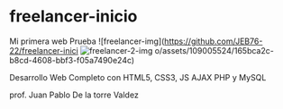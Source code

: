 # freelancer-inicio
Mi primera web Prueba
![freelancer-img](https://github.com/JEB76-22/freelancer-inici
![freelancer-2-img](https://github.com/JEB76-22/freelancer-inicio/assets/109005524/550267db-bd71-4d52-bfdc-b2a4a468efcf)
o/assets/109005524/165bca2c-b8cd-4608-bbf3-f05a7490e24c)

Desarrollo Web Completo con HTML5, CSS3, JS AJAX PHP y MySQL

prof.
Juan Pablo De la torre Valdez



